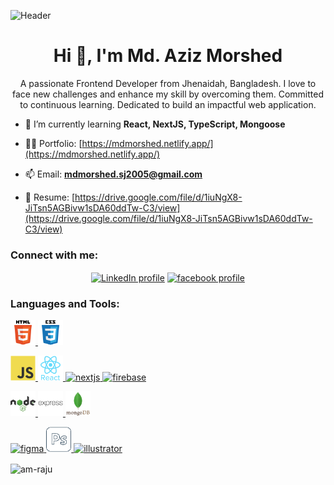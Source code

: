 ![Header](https://i.ibb.co/rpPLvQk/git-banner.jpg)
<h1 align="center">Hi 👋, I'm Md. Aziz Morshed</h1>
<p align="center">A passionate Frontend Developer from Jhenaidah, Bangladesh. I love to face new challenges and enhance my skill by overcoming them. Committed to continuous learning. Dedicated to build an impactful web application.</p>




- 🌱 I’m currently learning **React, NextJS, TypeScript, Mongoose**

- 👨‍💻 Portfolio: [https://mdmorshed.netlify.app/](https://mdmorshed.netlify.app/)

- 📫 Email: **mdmorshed.sj2005@gmail.com**

- 📄 Resume: [https://drive.google.com/file/d/1iuNgX8-JiTsn5AGBivw1sDA60ddTw-C3/view](https://drive.google.com/file/d/1iuNgX8-JiTsn5AGBivw1sDA60ddTw-C3/view)

<h3 align="left">Connect with me:</h3>
<p align="center">
<a href="https://www.linkedin.com/in/md-aziz-morshed-4b1462280/" target="_blank"><img align="center" src="https://i.ibb.co/VT2R6LY/linkedin.png" alt="LinkedIn profile" height="35" width="130" /></a>
<a href="https://www.facebook.com/profile.php?id=61558277339618" target="_blank"><img align="center" src="https://i.ibb.co/3NBpdMt/facebook6.png" alt="facebook profile" height="35" width="130" /></a>
</p>

<h3 align="left">Languages and Tools:</h3>
<p align="left"> <a href="https://www.w3.org/html/" target="_blank" rel="noreferrer"> <img src="https://raw.githubusercontent.com/devicons/devicon/master/icons/html5/html5-original-wordmark.svg" alt="html5" width="40" height="40"/> </a> <a href="https://www.w3schools.com/css/" target="_blank" rel="noreferrer"> <img src="https://raw.githubusercontent.com/devicons/devicon/master/icons/css3/css3-original-wordmark.svg" alt="css3" width="40" height="40"/> </a>
  
<a href="https://developer.mozilla.org/en-US/docs/Web/JavaScript" target="_blank" rel="noreferrer"> <img src="https://raw.githubusercontent.com/devicons/devicon/master/icons/javascript/javascript-original.svg" alt="javascript" width="40" height="40"/> </a><a href="https://reactjs.org/" target="_blank" rel="noreferrer"> <img src="https://raw.githubusercontent.com/devicons/devicon/master/icons/react/react-original-wordmark.svg" alt="react" width="40" height="40"/> </a><a href="https://nextjs.org/" target="_blank" rel="noreferrer"> <img src="https://cdn.worldvectorlogo.com/logos/nextjs-2.svg" alt="nextjs" width="40" height="40"/> </a><a href="https://firebase.google.com/" target="_blank" rel="noreferrer"> <img src="https://www.vectorlogo.zone/logos/firebase/firebase-icon.svg" alt="firebase" width="40" height="40"/> </a>


<a href="https://nodejs.org" target="_blank" rel="noreferrer"> <img src="https://raw.githubusercontent.com/devicons/devicon/master/icons/nodejs/nodejs-original-wordmark.svg" alt="nodejs" width="40" height="40"/> </a><a href="https://expressjs.com" target="_blank" rel="noreferrer"> <img src="https://raw.githubusercontent.com/devicons/devicon/master/icons/express/express-original-wordmark.svg" alt="express" width="40" height="40"/> </a><a href="https://www.mongodb.com/" target="_blank" rel="noreferrer"> <img src="https://raw.githubusercontent.com/devicons/devicon/master/icons/mongodb/mongodb-original-wordmark.svg" alt="mongodb" width="40" height="40"/> </a>

 <a href="https://www.figma.com/" target="_blank" rel="noreferrer"> <img src="https://www.vectorlogo.zone/logos/figma/figma-icon.svg" alt="figma" width="40" height="40"/> </a><a href="https://www.photoshop.com/en" target="_blank" rel="noreferrer"> <img src="https://raw.githubusercontent.com/devicons/devicon/master/icons/photoshop/photoshop-line.svg" alt="photoshop" width="40" height="40"/> </a>   <a href="https://www.adobe.com/in/products/illustrator.html" target="_blank" rel="noreferrer"> <img src="https://www.vectorlogo.zone/logos/adobe_illustrator/adobe_illustrator-icon.svg" alt="illustrator" width="40" height="40"/> </a>      </p>

<p><img align="center" src="https://github-readme-stats.vercel.app/api/top-langs?username=am-raju&show_icons=true&locale=en&layout=compact" alt="am-raju" /></p>

